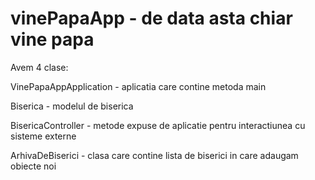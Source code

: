 # vinePapaApp - de data asta chiar vine papa
 
Avem 4 clase:

VinePapaAppApplication - aplicatia care contine metoda main

Biserica - modelul de biserica

BisericaController - metode expuse de aplicatie pentru interactiunea cu sisteme externe

ArhivaDeBiserici - clasa care contine lista de biserici in care adaugam obiecte noi
